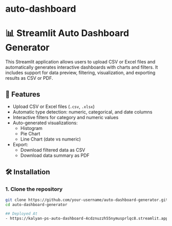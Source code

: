 # auto-dashboard

# 📊 Streamlit Auto Dashboard Generator

This Streamlit application allows users to upload CSV or Excel files and automatically generates interactive dashboards with charts and filters. It includes support for data preview, filtering, visualization, and exporting results as CSV or PDF.

## 🚀 Features

- Upload CSV or Excel files (`.csv`, `.xlsx`)
- Automatic type detection: numeric, categorical, and date columns
- Interactive filters for category and numeric values
- Auto-generated visualizations:
  - Histogram
  - Pie Chart
  - Line Chart (date vs numeric)
- Export:
  - Download filtered data as CSV
  - Download data summary as PDF

## 🛠️ Installation

### 1. Clone the repository

```bash
git clone https://github.com/your-username/auto-dashboard-generator.git
cd auto-dashboard-generator

## Deployed At
- https://kalyan-ps-auto-dashboard-4cdznuzzh55nymusprlqc8.streamlit.app/
